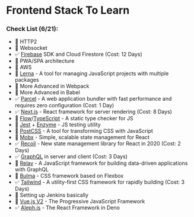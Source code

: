 # Frontend Stack To Learn

### Check List (6/21):
- :black_square_button: HTTP2
- :black_square_button: Websocket
- :white_check_mark: [Firebase](https://firebase.google.com/) SDK and Cloud Firestore (Cost: 12 Days)
- :black_square_button: PWA/SPA architecture
- :black_square_button: AWS
- :black_square_button: [Lerna](https://github.com/lerna/lerna) - A tool for managing JavaScript projects with multiple packages
- :black_square_button: More Advanced in Webpack
- :black_square_button: More Advanced in Babel
- :white_check_mark: [Parcel](https://parceljs.org) - A web application bundler with fast performance and requires zero configuration (Cost: 1 Day)
- :white_check_mark: [Next.js](https://nextjs.org/) - React framework for server rendering (Cost: 8 Days)
- :black_square_button: [Flow](https://flow.org/en)/[TypeScript](https://www.typescriptlang.org/) - A static type checker for JS
- :black_square_button: [Jest](https://jestjs.io) + [Enzyme](https://airbnb.io/enzyme) - JS testing utility
- :black_square_button: [PostCSS](https://postcss.org) - A tool for transforming CSS with JavaScript
- :black_square_button: [Mobx](https://mobx.js.org) - Simple, scalable state management for React
- :white_check_mark: [Recoil](https://recoiljs.org) - New state management library for React in 2020 (Cost: 2 Days)
- :white_check_mark: [GraphQL](https://graphql.org) in server and client (Cost: 3 Days)
- :black_square_button: [Relay](https://relay.dev) - A JavaScript framework for building data-driven applications with GraphQL
- :black_square_button: [Bulma](https://bulma.io) - CSS framework based on Flexbox
- :white_check_mark: [Tailwind](https://tailwindcss.com) - A utility-first CSS framework for rapidly building (Cost: 3 Days)
- :black_square_button: Setting up Jenkins basically
- :black_square_button: [Vue.js V2](https://vuejs.org/v2/guide/comparison.html) - The Progressive JavaScript Framework
- :white_check_mark: [Aleph.js](https://alephjs.org) - The React Framework in Deno
